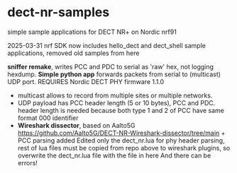 # dect-nr-samples
simple sample applications for DECT NR+ on Nordic nrf91

2025-03-31 
nrf SDK now includes hello_dect and dect_shell sample applications, removed old samples from here

**sniffer remake**, writes PCC and PDC to serial as 'raw' hex, not logging hexdump. **Simple python app** forwards packets from serial to (multicast) UDP port.
REQUIRES Nordic DECT PHY firmware 1.1.0
- multicast allows to  record from multiple sites or multiple networks. 
- UDP payload has PCC header length (5 or 10 bytes), PCC and PDC. header length is needed because both type 1 and 2 of PCC have same format 000 identifier
- **Wireshark dissector**, based on Aalto5G https://github.com/Aalto5G/DECT-NR-Wireshark-dissector/tree/main + PCC parsing added
Edited only the dect_nr.lua for phy header parsing, rest of lua files must be copied from repo above to wireshark plugins, so overwrite the dect_nr.lua file with the file in here
And there can be errors!
